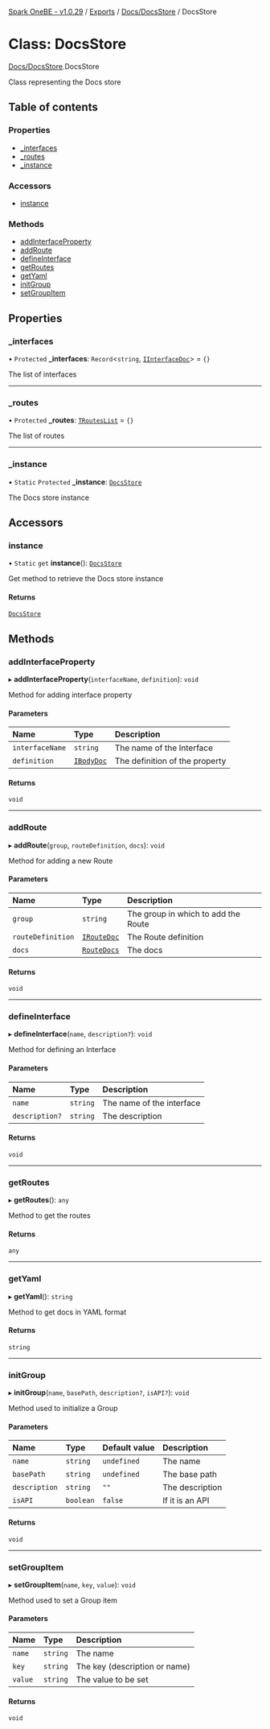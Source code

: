 [Spark OneBE - v1.0.29](../README.md) / [Exports](../modules.md) / [Docs/DocsStore](../modules/Docs_DocsStore.md) / DocsStore

# Class: DocsStore

[Docs/DocsStore](../modules/Docs_DocsStore.md).DocsStore

Class representing the Docs store

## Table of contents

### Properties

- [\_interfaces](Docs_DocsStore.DocsStore.md#_interfaces)
- [\_routes](Docs_DocsStore.DocsStore.md#_routes)
- [\_instance](Docs_DocsStore.DocsStore.md#_instance)

### Accessors

- [instance](Docs_DocsStore.DocsStore.md#instance)

### Methods

- [addInterfaceProperty](Docs_DocsStore.DocsStore.md#addinterfaceproperty)
- [addRoute](Docs_DocsStore.DocsStore.md#addroute)
- [defineInterface](Docs_DocsStore.DocsStore.md#defineinterface)
- [getRoutes](Docs_DocsStore.DocsStore.md#getroutes)
- [getYaml](Docs_DocsStore.DocsStore.md#getyaml)
- [initGroup](Docs_DocsStore.DocsStore.md#initgroup)
- [setGroupItem](Docs_DocsStore.DocsStore.md#setgroupitem)

## Properties

### \_interfaces

• `Protected` **\_interfaces**: `Record`<`string`, [`IInterfaceDoc`](../interfaces/Docs_DocsInterfaces.IInterfaceDoc.md)\> = `{}`

The list of interfaces

___

### \_routes

• `Protected` **\_routes**: [`TRoutesList`](../modules/Docs_DocsInterfaces.md#trouteslist) = `{}`

The list of routes

___

### \_instance

▪ `Static` `Protected` **\_instance**: [`DocsStore`](Docs_DocsStore.DocsStore.md)

The Docs store instance

## Accessors

### instance

• `Static` `get` **instance**(): [`DocsStore`](Docs_DocsStore.DocsStore.md)

Get method to retrieve the Docs store instance

#### Returns

[`DocsStore`](Docs_DocsStore.DocsStore.md)

## Methods

### addInterfaceProperty

▸ **addInterfaceProperty**(`interfaceName`, `definition`): `void`

Method for adding interface property

#### Parameters

| Name | Type | Description |
| :------ | :------ | :------ |
| `interfaceName` | `string` | The name of the Interface |
| `definition` | [`IBodyDoc`](../interfaces/Docs_DocsInterfaces.IBodyDoc.md) | The definition of the property |

#### Returns

`void`

___

### addRoute

▸ **addRoute**(`group`, `routeDefinition`, `docs`): `void`

Method for adding a new Route

#### Parameters

| Name | Type | Description |
| :------ | :------ | :------ |
| `group` | `string` | The group in which to add the Route |
| `routeDefinition` | [`IRouteDoc`](../interfaces/Docs_DocsInterfaces.IRouteDoc.md) | The Route definition |
| `docs` | [`RouteDocs`](../modules/Docs_DocsDecorators.md#routedocs) | The docs |

#### Returns

`void`

___

### defineInterface

▸ **defineInterface**(`name`, `description?`): `void`

Method for defining an Interface

#### Parameters

| Name | Type | Description |
| :------ | :------ | :------ |
| `name` | `string` | The name of the interface |
| `description?` | `string` | The description |

#### Returns

`void`

___

### getRoutes

▸ **getRoutes**(): `any`

Method to get the routes

#### Returns

`any`

___

### getYaml

▸ **getYaml**(): `string`

Method to get docs in YAML format

#### Returns

`string`

___

### initGroup

▸ **initGroup**(`name`, `basePath`, `description?`, `isAPI?`): `void`

Method used to initialize a Group

#### Parameters

| Name | Type | Default value | Description |
| :------ | :------ | :------ | :------ |
| `name` | `string` | `undefined` | The name |
| `basePath` | `string` | `undefined` | The base path |
| `description` | `string` | `""` | The description |
| `isAPI` | `boolean` | `false` | If it is an API |

#### Returns

`void`

___

### setGroupItem

▸ **setGroupItem**(`name`, `key`, `value`): `void`

Method used to set a Group item

#### Parameters

| Name | Type | Description |
| :------ | :------ | :------ |
| `name` | `string` | The name |
| `key` | `string` | The key (description or name) |
| `value` | `string` | The value to be set |

#### Returns

`void`
